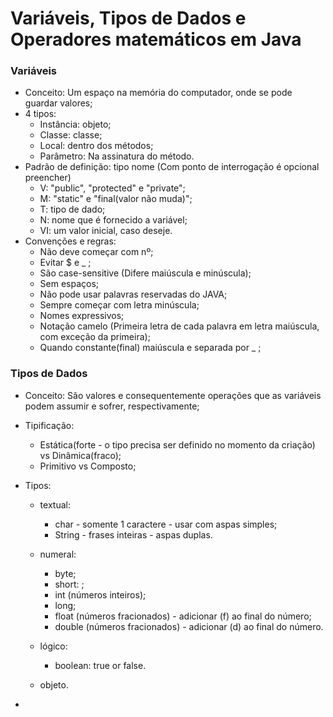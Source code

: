 # Variáveis, Tipos de Dados e Operadores matemáticos em Java

### Variáveis

- Conceito: Um espaço na memória do computador, onde se pode guardar valores;
- 4 tipos: 
  - Instância: objeto;
  - Classe: classe;
  - Local: dentro dos métodos;
  - Parâmetro: Na assinatura do método.
- Padrão de definição:  <?visibilidade?><?modificador?>tipo nome<?=valorInicial?> (Com ponto de interrogação é opcional preencher)
  - V: "public", "protected" e "private";
  - M: "static" e "final(valor não muda)";
  - T: tipo de dado;
  - N: nome que é fornecido a variável;
  - VI: um valor inicial, caso deseje.
- Convenções e regras:
  - Não deve começar com nº;
  - Evitar $ e _ ;
  - São case-sensitive (Difere maiúscula e minúscula);
  - Sem espaços;
  - Não pode usar palavras reservadas do JAVA;
  - Sempre começar com letra minúscula;
  - Nomes expressivos;
  - Notação camelo (Primeira letra de cada palavra em letra maiúscula, com exceção da primeira);
  - Quando constante(final) maiúscula e separada por _ ;

### Tipos de Dados

* Conceito: São valores e consequentemente operações que as variáveis podem assumir e sofrer, respectivamente;
* Tipificação:
  * Estática(forte - o tipo precisa ser definido no momento da criação) vs Dinâmica(fraco);
  * Primitivo vs Composto;
* Tipos:
  * textual:
    * char - somente 1 caractere - usar com aspas simples;
    * String - frases inteiras - aspas duplas.

  * numeral:
    * byte;
    * short: ;
    * int (números inteiros);
    * long;
    * float (números fracionados) - adicionar (f) ao final do número;
    * double  (números fracionados)  - adicionar (d) ao final do número.

  * lógico:
    * boolean: true or false.

  * objeto.

* 

